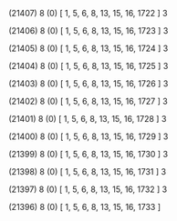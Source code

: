 (21407) 8 (0) [ 1, 5, 6, 8, 13, 15, 16, 1722 ] 3 


(21406) 8 (0) [ 1, 5, 6, 8, 13, 15, 16, 1723 ] 3 


(21405) 8 (0) [ 1, 5, 6, 8, 13, 15, 16, 1724 ] 3 


(21404) 8 (0) [ 1, 5, 6, 8, 13, 15, 16, 1725 ] 3 


(21403) 8 (0) [ 1, 5, 6, 8, 13, 15, 16, 1726 ] 3 


(21402) 8 (0) [ 1, 5, 6, 8, 13, 15, 16, 1727 ] 3 


(21401) 8 (0) [ 1, 5, 6, 8, 13, 15, 16, 1728 ] 3 


(21400) 8 (0) [ 1, 5, 6, 8, 13, 15, 16, 1729 ] 3 


(21399) 8 (0) [ 1, 5, 6, 8, 13, 15, 16, 1730 ] 3 


(21398) 8 (0) [ 1, 5, 6, 8, 13, 15, 16, 1731 ] 3 


(21397) 8 (0) [ 1, 5, 6, 8, 13, 15, 16, 1732 ] 3 


(21396) 8 (0) [ 1, 5, 6, 8, 13, 15, 16, 1733 ]  

